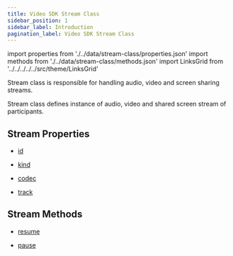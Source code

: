 ```yaml
---
title: Video SDK Stream Class
sidebar_position: 1
sidebar_label: Introduction
pagination_label: Video SDK Stream Class
---
```


<div id="tailwind" class="sdk-api-ref">

import properties from './../data/stream-class/properties.json'
import methods from './../data/stream-class/methods.json'
import LinksGrid from '../../../../../src/theme/LinksGrid'

Stream class is responsible for handling audio, video and screen sharing streams.

Stream class defines instance of audio, video and shared screen stream of participants.

## Stream Properties

<div class="row">

<div class="col col--4 margin-bottom--sm" >

- [id](./properties.md#id)

</div>
<div class="col col--4 margin-bottom--sm" >

- [kind](./properties.md#kind)

</div>
<div class="col col--4 margin-bottom--sm" >

- [codec](./properties.md#codec)

</div>
<div class="col col--4 margin-bottom--sm" >

- [track](./properties.md#track)

</div>

</div>

## Stream Methods

<div class="row">

<div class="col col--4 margin-bottom--sm" >

- [resume](./methods.md#resume)

</div>
<div class="col col--4 margin-bottom--sm" >

- [pause](./methods.md#pause)

</div>

</div>

</div>
